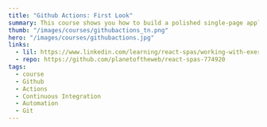 ```yaml
---
title: "Github Actions: First Look"
summary: This course shows you how to build a polished single-page application (SPA), with tools for managing users and reading writing and editing data from Google's Firebase a real time multi-user database.
thumb: "/images/courses/githubactions_tn.png"
hero: "/images/courses/githubactions.jpg"
links:
  - lil: https://www.linkedin.com/learning/react-spas/working-with-exercises
  - repo: https://github.com/planetoftheweb/react-spas-774920
tags:
  - course
  - Github
  - Actions
  - Continuous Integration
  - Automation
  - Git
---
```

